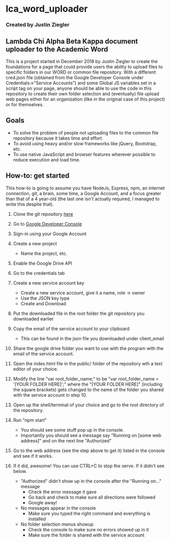 # lca_word_uploader
### Created by Justin Ziegler
## Lambda Chi Alpha Beta Kappa document uploader to the Academic Word

This is a project started in December 2018 by Justin Ziegler to create the foundations for a page that could provide users the ability to upload files to specific folders in our WORD or common file repository. With a different cred.json file (obtained from the Google Developer Console under Credentials->"Service Accounts") and some Global JS variables set in a script tag on your page, anyone should be able to use the code in this repository to create their own folder selection and (eventually) file upload web pages either for an organization (like in the original case of this project) or for themselves.

## Goals

- To solve the problem of people not uploading files to the common file repository because it takes time and effort.
- To avoid using heavy and/or slow frameworks like jQuery, Bootstrap, etc.
- To use native JavaScript and browser features wherever possible to reduce execution and load time.

## How-to: get started

This how-to is going to assume you have NodeJs, Express, npm, an internet connection, git, a brain, some time, a Google Account, and a focus greater than that of a 4 year-old (the last one isn't actually required, I managed to write this despite that).

1. Clone the git repository [here](https://github.com/Zighome24/lca_word_uploader.git)
2. Go to [Google Developer Console](https://console.developers.google.com)
3. Sign-in using your Google Account
4. Create a new project

    - Name the project, etc.

5. Enable the Google Drive API
6. Go to the credentials tab
7. Create a new service account key

    - Create a new service account, give it a name, role -> owner
    - Use the JSON key type
    - Create and Download

8. Put the downloaded file in the root folder the git repository you downloaded earlier
9. Copy the email of the service account to your clipboard

    - This can be found in the json file you downloaded under client_email

10. Share the google drive folder you want to use with the program with the email of the service account.
11. Open the index.html file in the public/ folder of the repository wth a text editor of your choice.
12. Modify the line "var root_folder_name;" to be "var root_folder_name = '[YOUR FOLDER HERE]';" where the "[YOUR FOLDER HERE]" (including the square brackets) gets changed to the name of the folder you shared with the service account in step 10.
13. Open up the shell/terminal of your choice and go to the root directory of the repository.
14. Run "npm start"

    - You should see some stuff pop up in the console.
    - Importantly you should see a message say "Running on [some web address]" and on the next line "Authorized"

15. Go to the web address (see the step above to get it) listed in the console and see if it works.
16. If it did, awesome! You can use CTRL+C to stop the serve. If it didn't see below.

    - "Authorized" didn't show up in the console after the "Running on..." message
        - Check the error message it gave
        - Go back and check to make sure all directions were followed
        - Google away!
    - No messages appear in the console
        - Make sure you typed the right command and everything is installed
    - No folder selection menus showup
        - Check the console to make sure no errors showed up in it
        - Make sure the folder is shared with the service account

